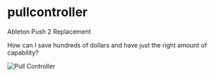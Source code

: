 # pullcontroller
Ableton Push 2 Replacement

How can I save hundreds of dollars and have just the right amount of capability?

![Pull Controller](https://user-images.githubusercontent.com/42017126/125149227-b4d6e380-e105-11eb-9102-833e719428d6.jpg)

